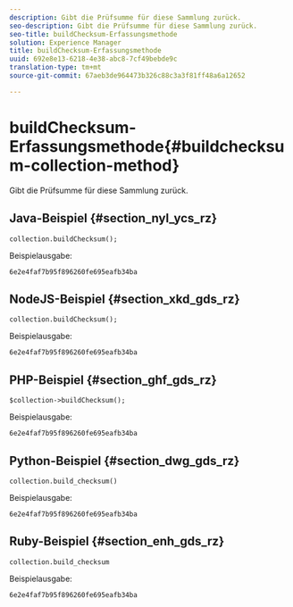 ```yaml
---
description: Gibt die Prüfsumme für diese Sammlung zurück.
seo-description: Gibt die Prüfsumme für diese Sammlung zurück.
seo-title: buildChecksum-Erfassungsmethode
solution: Experience Manager
title: buildChecksum-Erfassungsmethode
uuid: 692e8e13-6218-4e38-abc8-7cf49bebde9c
translation-type: tm+mt
source-git-commit: 67aeb3de964473b326c88c3a3f81ff48a6a12652

---
```



# buildChecksum-Erfassungsmethode{#buildchecksum-collection-method}

Gibt die Prüfsumme für diese Sammlung zurück.

## Java-Beispiel {#section_nyl_ycs_rz}

```
collection.buildChecksum(); 
```

Beispielausgabe:

```
6e2e4faf7b95f896260fe695eafb34ba 
```

## NodeJS-Beispiel {#section_xkd_gds_rz}

```
collection.buildChecksum(); 
```

Beispielausgabe:

```
6e2e4faf7b95f896260fe695eafb34ba 
```

## PHP-Beispiel {#section_ghf_gds_rz}

```
$collection->buildChecksum(); 
```

Beispielausgabe:

```
6e2e4faf7b95f896260fe695eafb34ba 
```

## Python-Beispiel {#section_dwg_gds_rz}

```
collection.build_checksum() 
```

Beispielausgabe:

```
6e2e4faf7b95f896260fe695eafb34ba 
```

## Ruby-Beispiel {#section_enh_gds_rz}

```
collection.build_checksum
```

Beispielausgabe:

```
6e2e4faf7b95f896260fe695eafb34ba 
```

